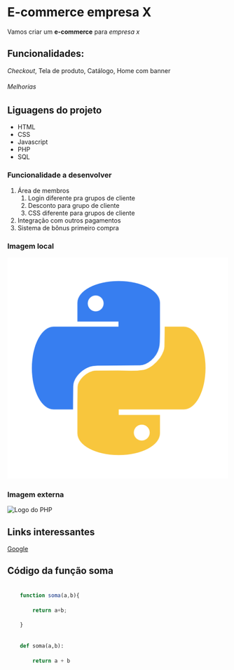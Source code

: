 
# E-commerce empresa X

Vamos criar um **e-commerce** para *empresa x*

## Funcionalidades:

_Checkout_, Tela de produto, Catálogo, Home com banner


###### Melhorias

## Liguagens do projeto

* HTML
* CSS
* Javascript
* PHP
* SQL

### Funcionalidade a desenvolver

1. Área de membros
    1. Login diferente pra grupos de cliente
    2. Desconto para grupo de cliente
    3. CSS diferente para grupos de cliente
2. Integração com outros pagamentos
3. Sistema de bônus primeiro compra


### Imagem local

![Logo do Python](img/python.png)

### Imagem externa

![Logo do PHP](https://www.pngarts.com/files/6/PHP-PNG-Image-Background.png)

## Links interessantes

[Google](https://www.google.com)


## Código da função soma

```javascript

    function soma(a,b){

        return a+b;

    }
```

```python

    def soma(a,b):

        return a + b

```